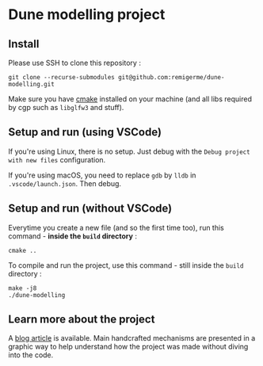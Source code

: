 # Dune modelling project

## Install

Please use SSH to clone this repository :

```shell
git clone --recurse-submodules git@github.com:remigerme/dune-modelling.git
```

Make sure you have [cmake](https://cmake.org/download/) installed on your machine (and all libs required by cgp such as `libglfw3` and stuff).

## Setup and run (using VSCode)

If you're using Linux, there is no setup. Just debug with the `Debug project with new files` configuration.

If you're using macOS, you need to replace `gdb` by `lldb` in `.vscode/launch.json`. Then debug.

## Setup and run (without VSCode)

Everytime you create a new file (and so the first time too), run this command - **inside the `build` directory** :

```shell
cmake ..
```

To compile and run the project, use this command - still inside the `build` directory :

```shell
make -j8
./dune-modelling
```

## Learn more about the project

A [blog article](https://url.remigerme.xyz/dunemodelling) is available. Main handcrafted mechanisms are presented in a graphic way to help understand how the project was made without diving into the code.
